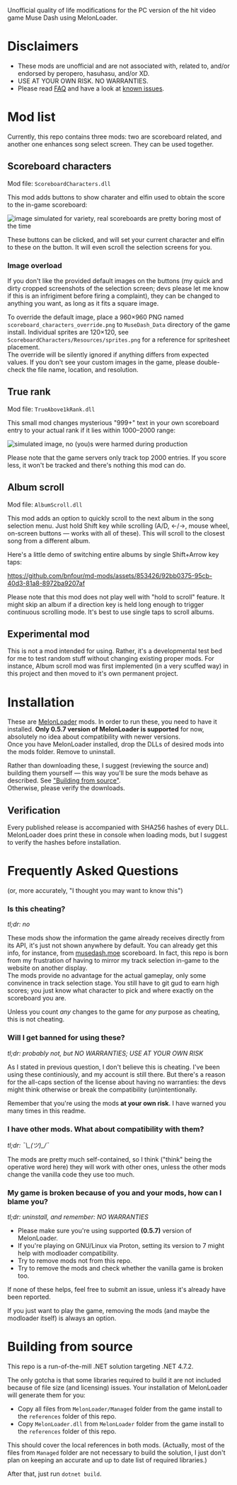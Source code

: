 Unofficial quality of life modifications for the PC version of the hit video game Muse Dash using MelonLoader.

# Disclaimers
* These mods are unofficial and are not associated with, related to, and/or endorsed by peropero, hasuhasu, and/or XD.
* USE AT YOUR OWN RISK. NO WARRANTIES.
* Please read [FAQ](#frequently-asked-questions) and have a look at [known issues](https://github.com/bnfour/md-mods/issues).

# Mod list
Currently, this repo contains three mods: two are scoreboard related, and another one enhances song select screen. They can be used together.

## Scoreboard characters
Mod file: `ScoreboardCharacters.dll`

This mod adds buttons to show charater and elfin used to obtain the score to the in-game scoreboard:

![image simulated for variety, real scoreboards are pretty boring most of the time](readme-images/scoreboard-characters.png)

These buttons can be clicked, and will set your current character and elfin to these on the button. It will even scroll the selection screens for you.

### Image overload
If you don't like the provided default images on the buttons (my quick and dirty cropped screenshots of the selection screen; devs please let me know if this is an infrigiment before firing a complaint), they can be changed to anything you want, as long as it fits a square image.

To override the default image, place a 960×960 PNG named `scoreboard_characters_override.png` to `MuseDash_Data` directory of the game install. Individual sprites are 120×120, see `ScoreboardCharacters/Resources/sprites.png` for a reference for spritesheet placement.  
The override will be silently ignored if anything differs from expected values. If you don't see your custom images in the game, please double-check the file name, location, and resolution.

## True rank
Mod file: `TrueAbove1kRank.dll`

This small mod changes mysterious "999+" text in your own scoreboard entry to your actual rank if it lies within 1000–2000 range:

![simulated image, no (you)s were harmed during production](readme-images/true-rank-showcase.png)

Please note that the game servers only track top 2000 entries. If you score less, it won't be tracked and there's nothing this mod can do.

## Album scroll
Mod file: `AlbumScroll.dll`

This mod adds an option to quickly scroll to the next album in the song selection menu. Just hold Shift key while scrolling (A/D, ←/→, mouse wheel, on-screen buttons — works with all of these). This will scroll to the closest song from a different album.

Here's a little demo of switching entire albums by single Shift+Arrow key taps:

https://github.com/bnfour/md-mods/assets/853426/92bb0375-95cb-40d3-81a8-8972ba9207af

Please note that this mod does not play well with "hold to scroll" feature. It might skip an album if a direction key is held long enough to trigger continuous scrolling mode. It's best to use single taps to scroll albums.

## Experimental mod
This is not a mod intended for using. Rather, it's a developmental test bed for me to test random stuff without changing existing proper mods. For instance, Album scroll mod was first implemented (in a very scuffed way) in this project and then moved to it's own permanent project. 

# Installation
These are [MelonLoader](https://melonwiki.xyz/) mods. In order to run these, you need to have it installed. **Only 0.5.7 version of MelonLoader is supported** for now, absolutely no idea about compatibility with newer versions.  
Once you have MelonLoader installed, drop the DLLs of desired mods into the mods folder. Remove to uninstall.

Rather than downloading these, I suggest (reviewing the source and) building them yourself — this way you'll be sure the mods behave as described. See ["Building from source"](#building-from-source).  
Otherwise, please verify the downloads.

## Verification
Every published release is accompanied with SHA256 hashes of every DLL. MelonLoader does print these in console when loading mods, but I suggest to verify the hashes before installation.

# Frequently Asked Questions
(or, more accurately, "I thought you may want to know this")

### Is this cheating?
_tl;dr: no_

These mods show the information the game already receives directly from its API, it's just not shown anywhere by default. You can already get this info, for instance, from [musedash.moe](https://musedash.moe/) scoreboard. In fact, this repo is born from my frustration of having to mirror my track selection in-game to the website on another display.  
The mods provide no advantage for the actual gameplay, only some convinence in track selection stage. You still have to git gud to earn high scores; you just know what character to pick and where exactly on the scoreboard you are.

Unless you count _any_ changes to the game for _any_ purpose as cheating, this is not cheating.

### Will I get banned for using these?
_tl;dr: probably not, but NO WARRANTIES; USE AT YOUR OWN RISK_

As I stated in previous question, I don't believe this is cheating. I've been using these continiously, and my account is still there. But there's a reason for the all-caps section of the license about having no warranties: the devs might think otherwise or break the compatibility (un)intentionally.  

Remember that you're using the mods **at your own risk**. I have warned you many times in this readme.

### I have other mods. What about compatibility with them?
_tl;dr: ¯\\\_(ツ)\_/¯_

The mods are pretty much self-contained, so I think ("think" being the operative word here) they will work with other ones, unless the other mods change the vanilla code they use too much.

### My game is broken because of you and your mods, how can I blame you?
_tl;dr: uninstall, and remember: NO WARRANTIES_

* Please make sure you're using supported **(0.5.7)** version of MelonLoader.
* If you're playing on GNU/Linux via Proton, setting its version to 7 might help with modloader compatibility.
* Try to remove mods not from this repo.
* Try to remove the mods and check whether the vanilla game is broken too.

If none of these helps, feel free to submit an issue, unless it's already have been reported.

If you just want to play the game, removing the mods (and maybe the modloader itself) is always an option.

# Building from source
This repo is a run-of-the-mill .NET solution targeting .NET 4.7.2.

The only gotcha is that some libraries required to build it are not included because of file size (and licensing) issues. Your installation of MelonLoader will generate them for you:
* Copy all files from `MelonLoader/Managed` folder from the game install to the `references` folder of this repo.
* Copy `MelonLoader.dll` from `MelonLoader` folder from the game install to the `references` folder of this repo.

This should cover the local references in both mods. (Actually, most of the files from `Managed` folder are not necessary to build the solution, I just don't plan on keeping an accurate and up to date list of required libraries.)

After that, just run `dotnet build`.
